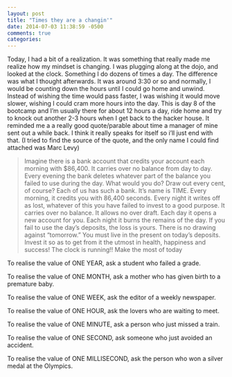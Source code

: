 ```yaml
---
layout: post
title: "Times they are a changin'"
date: 2014-07-03 11:38:59 -0500
comments: true
categories: 
---
```

Today, I had a bit of a realization.  It was something that really made me realize how my mindset is changing.  I was plugging along at the dojo, and looked at the clock.  Something I do dozens of times a day.  The difference was what I thought afterwards.  It was around 3:30 or so and normally,<!--more--> I would be counting down the hours until I could go home and unwind.  Instead of wishing the time would pass faster, I was wishing it would move slower, wishing I could cram more hours into the day.  This is day 8 of the bootcamp and I’m usually there for about 12 hours a day, ride home and try to knock out another 2-3 hours when I get back to the hacker house.  It reminded me a a really good quote/parable about time a manager of mine sent out a while back.  I think it really speaks for itself so i’ll just end with that.  (I tried to find the source of the quote, and the only name I could find attached was Marc Levy)

>Imagine there is a bank account that credits your account each morning with $86,400. It carries over no balance from day to day.
Every evening the bank deletes whatever part of the balance you failed to use during the day. What would you do? Draw out every cent, of course?
Each of us has such a bank. It’s name is TIME.
Every morning, it credits you with 86,400 seconds.
Every night it writes off as lost, whatever of this you have failed to invest to a good purpose.
It carries over no balance. It allows no over draft. Each day it opens a new account for you. Each night it burns the remains of the day.
If you fail to use the day’s deposits, the loss is yours. There is no drawing against “tomorrow.”
You must live in the present on today’s deposits. Invest it so as to get from it the utmost in health, happiness and success!
>The clock is running!! Make the most of today


To realise the value of ONE YEAR, ask a student who failed a grade.

To realise the value of ONE MONTH, ask a mother who has given birth to a premature baby.

To realise the value of ONE WEEK, ask the editor of a weekly newspaper.

To realise the value of ONE HOUR, ask the lovers who are waiting to meet.

To realise the value of ONE MINUTE, ask a person who just missed a train.

To realise the value of ONE SECOND, ask someone who just avoided an accident.

To realise the value of ONE MILLISECOND, ask the person who won a silver medal at the Olympics.